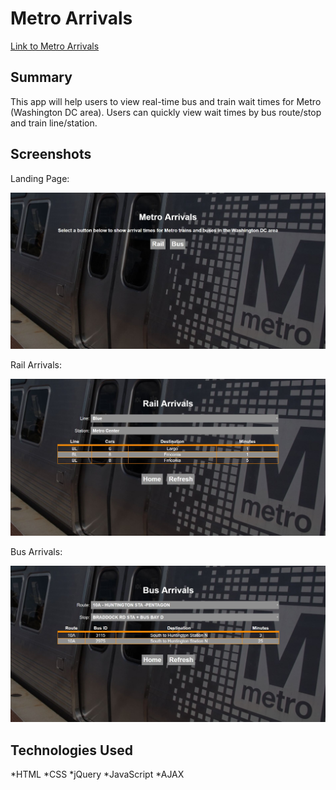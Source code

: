 # Metro Arrivals
[Link to Metro Arrivals](https://alexjc1107.github.io/metro-capstone/)

## Summary
This app will help users to view real-time bus and train wait times for Metro (Washington DC area). Users can quickly view wait times by bus route/stop and train line/station.

## Screenshots
Landing Page:

![Landing_Page](Screenshots/Landing_Page.JPG)

Rail Arrivals:

![Rail_Arrivals](Screenshots/Rail_Arrivals.JPG)

Bus Arrivals:

![Bus_Arrivals](Screenshots/Bus_Arrivals.JPG)

## Technologies Used
*HTML
*CSS
*jQuery
*JavaScript
*AJAX